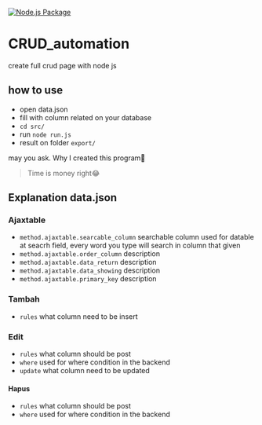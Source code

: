 [![Node.js Package](https://github.com/MarkYeaahYT/CRUD_automation/actions/workflows/npm-publish.yml/badge.svg)](https://github.com/MarkYeaahYT/CRUD_automation/actions/workflows/npm-publish.yml)
# CRUD_automation

create full crud page with node js

## how to use
- open data.json
- fill with column related on your database
- `cd src/`
- run `node run.js`
- result on folder `export/`

may you ask. Why I created this program🤔
> Time is money right😂

## Explanation data.json

### Ajaxtable
- `method.ajaxtable.searcable_column`
    searchable column used for datable at seacrh field,
    every word you type will search in column that given
- `method.ajaxtable.order_column`
    description
- `method.ajaxtable.data_return`
    description
- `method.ajaxtable.data_showing`
    description
- `method.ajaxtable.primary_key`
    description

### Tambah
- `rules`
what column need to be insert
### Edit
- `rules`
what column should be post
- `where`
used for where condition in the backend
- `update`
what column need to be updated
#### Hapus
- `rules`
what column should be post
- `where`
used for where condition in the backend
